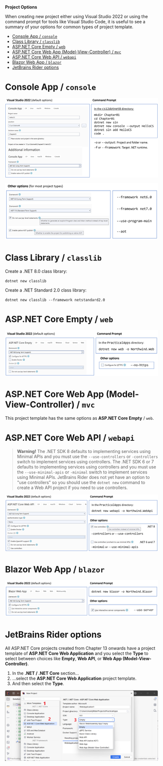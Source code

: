 **Project Options**

When creating new project either using Visual Studio 2022 or using the command prompt for tools like Visual Studio Code, it is useful to see a summary of your options for common types of project template.

- [Console App / `console`](#console-app--console)
- [Class Library / `classlib`](#class-library--classlib)
- [ASP.NET Core Empty / `web`](#aspnet-core-empty--web)
- [ASP.NET Core Web App (Model-View-Controller) / `mvc`](#aspnet-core-web-app-model-view-controller--mvc)
- [ASP.NET Core Web API / `webapi`](#aspnet-core-web-api--webapi)
- [Blazor Web App / `blazor`](#blazor-web-app--blazor)
- [JetBrains Rider options](#jetbrains-rider-options)

# Console App / `console`

![Console App default options](assets/B19586_01_Projects_01.png)

![Other common options](assets/B19586_01_Projects_02.png)

# Class Library / `classlib`

Create a .NET 8.0 class library:

`dotnet new classlib`

Create a .NET Standard 2.0 class library:

`dotnet new classlib --framework netstandard2.0`

# ASP.NET Core Empty / `web`

![ASP.NET Core Empty default options](assets/B19586_01_Projects_03.png)

# ASP.NET Core Web App (Model-View-Controller) / `mvc`

This project template has the same options as **ASP.NET Core Empty** / `web`.

# ASP.NET Core Web API / `webapi`

> **Warning!** The .NET SDK 8 defaults to implementing services using Minimal APIs and you must use the `--use-controllers` or `-controllers` switch to implement services using controllers. The .NET SDK 6 or 7 defaults to implementing services using controllers and you must use the `--use-minimal-apis` or `-minimal` switch to implement services using Minimal APIs. JetBrains Rider does not yet have an option to "use controllers" so you should use the `dotnet new` command to create a Web API project if you need to use controllers.

![ASP.NET Core Web API default options](assets/B19586_01_Projects_04.png)

# Blazor Web App / `blazor`

![ASP.NET Core Web default options](assets/B19586_01_Projects_05.png)

# JetBrains Rider options

All ASP.NET Core projects created from Chapter 13 onwards have a project template of **ASP.NET Core Web Application** and you select the **Type** to select between choices like **Empty**, **Web API**, or **Web App (Model-View-Controller)**.

1. In the **.NET / .NET Core** section...
2. ...select the **ASP.NET Core Web Application** project template.
3. And then select the **Type**.

![JetBrains Rider types for ASP.NET Core projects](assets/B19586_01_Projects_06.png)
